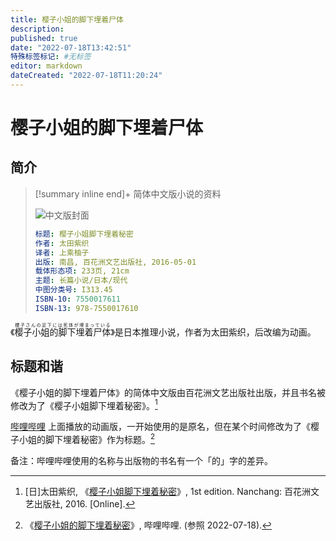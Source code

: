 ```yaml
---
title: 樱子小姐的脚下埋着尸体
description:
published: true
date: "2022-07-18T13:42:51"
特殊标签标记: #无标签
editor: markdown
dateCreated: "2022-07-18T11:20:24"
---
```


# 樱子小姐的脚下埋着尸体

## 简介

> [!summary inline end]+ 简体中文版小说的资料
>
> ![中文版封面](https://s3.tebi.io/ggame/video/樱子小姐的脚下埋着尸体/中文版封面.jpg)
>
> ```yaml
> 标题: 樱子小姐脚下埋着秘密
> 作者: 太田紫织
> 译者: 上乘柚子
> 出版: 南昌, 百花洲文艺出版社, 2016-05-01
> 载体形态项: 233页, 21cm
> 主题: 长篇小说/日本/现代
> 中图分类号: I313.45
> ISBN-10: 7550017611
> ISBN-13: 978-7550017610
> ```

《<ruby>樱子小姐的脚下埋着尸体<rp>(</rp><rt>櫻子さんの足下には死体が埋まっている</rt><rp>)</rp></ruby>》是日本推理小说，作者为太田紫织，后改编为动画。

## 标题和谐

《樱子小姐的脚下埋着尸体》的简体中文版由百花洲文艺出版社出版，并且书名被修改为了《樱子小姐脚下埋着秘密》。[^7550017611]

[^7550017611]: [日]太田紫织, 《[樱子小姐脚下埋着秘密](https://web.archive.org/web/20220718004325/https://www.amazon.ca/樱子小姐脚下埋着秘密1-日-太田紫织/dp/7550017611#detailBullets_feature_div)》, 1st edition. Nanchang: 百花洲文艺出版社, 2016. [Online].

[哔哩哔哩][] 上面播放的动画版，一开始使用的是原名，但在某个时间修改为了《樱子小姐的脚下埋着秘密》作为标题。[^md2742]

[哔哩哔哩]: /website/哔哩哔哩弹幕网.md

[^md2742]: 《[樱子小姐的脚下埋着秘密](https://web.archive.org/web/20220718053441/https://www.bilibili.com/bangumi/media/md2742/)》, 哔哩哔哩. (参照 2022-07-18).

备注：哔哩哔哩使用的名称与出版物的书名有一个「的」字的差异。
